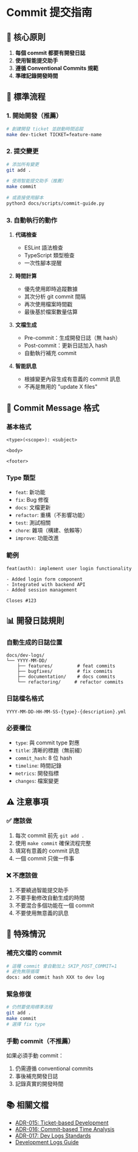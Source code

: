 # Commit 提交指南

## 🎯 核心原則

1. **每個 commit 都要有開發日誌**
2. **使用智能提交助手**
3. **遵循 Conventional Commits 規範**
4. **準確記錄開發時間**

## 🚀 標準流程

### 1. 開始開發（推薦）
```bash
# 創建開發 ticket 並啟動時間追蹤
make dev-ticket TICKET=feature-name
```

### 2. 提交變更
```bash
# 添加所有變更
git add .

# 使用智能提交助手（推薦）
make commit

# 或直接使用腳本
python3 docs/scripts/commit-guide.py
```

### 3. 自動執行的動作

1. **代碼檢查**
   - ESLint 語法檢查
   - TypeScript 類型檢查
   - 一次性腳本提醒

2. **時間計算**
   - 優先使用即時追蹤數據
   - 其次分析 git commit 間隔
   - 再次使用檔案時間戳
   - 最後基於檔案數量估算

3. **文檔生成**
   - Pre-commit：生成開發日誌（無 hash）
   - Post-commit：更新日誌加入 hash
   - 自動執行補充 commit

4. **智能訊息**
   - 根據變更內容生成有意義的 commit 訊息
   - 不再是無用的 "update X files"

## 📝 Commit Message 格式

### 基本格式
```
<type>(<scope>): <subject>

<body>

<footer>
```

### Type 類型
- `feat`: 新功能
- `fix`: Bug 修復
- `docs`: 文檔更新
- `refactor`: 重構（不影響功能）
- `test`: 測試相關
- `chore`: 雜項（構建、依賴等）
- `improve`: 功能改進

### 範例
```
feat(auth): implement user login functionality

- Added login form component
- Integrated with backend API
- Added session management

Closes #123
```

## 📊 開發日誌規則

### 自動生成的日誌位置
```
docs/dev-logs/
└── YYYY-MM-DD/
    ├── features/         # feat commits
    ├── bugfixes/         # fix commits
    ├── documentation/    # docs commits
    └── refactoring/     # refactor commits
```

### 日誌檔名格式
```
YYYY-MM-DD-HH-MM-SS-{type}-{description}.yml
```

### 必要欄位
- `type`: 與 commit type 對應
- `title`: 清晰的標題（無前綴）
- `commit_hash`: 8 位 hash
- `timeline`: 時間記錄
- `metrics`: 開發指標
- `changes`: 檔案變更

## ⚠️ 注意事項

### ✅ 應該做
1. 每次 commit 前先 `git add .`
2. 使用 `make commit` 確保流程完整
3. 填寫有意義的 commit 訊息
4. 一個 commit 只做一件事

### ❌ 不應該做
1. 不要繞過智能提交助手
2. 不要手動修改自動生成的時間
3. 不要混合多個功能在一個 commit
4. 不要使用無意義的訊息

## 🔧 特殊情況

### 補充文檔的 commit
```bash
# 這種 commit 會自動加上 SKIP_POST_COMMIT=1
# 避免無限循環
docs: add commit hash XXX to dev log
```

### 緊急修復
```bash
# 仍然要使用標準流程
git add .
make commit
# 選擇 fix type
```

### 手動 commit（不推薦）
如果必須手動 commit：
1. 仍需遵循 conventional commits
2. 事後補充開發日誌
3. 記錄真實的開發時間

## 📚 相關文檔

- [ADR-015: Ticket-based Development](../decisions/ADR-015-ticket-based-development-workflow.md)
- [ADR-016: Commit-based Time Analysis](../decisions/ADR-016-commit-based-time-analysis-methodology.md)  
- [ADR-017: Dev Logs Standards](../decisions/ADR-017-dev-logs-structure-and-standards.md)
- [Development Logs Guide](development-logs-guide.md)